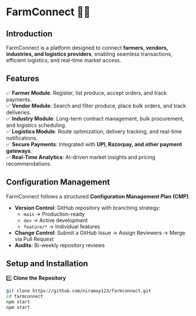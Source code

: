 # FarmConnect 🚜🌱  

## Introduction  
FarmConnect is a platform designed to connect **farmers, vendors, industries, and logistics providers**, enabling seamless transactions, efficient logistics, and real-time market access.

## Features  
✅ **Farmer Module**: Register, list produce, accept orders, and track payments.  
✅ **Vendor Module**: Search and filter produce, place bulk orders, and track deliveries.  
✅ **Industry Module**: Long-term contract management, bulk procurement, and logistics scheduling.  
✅ **Logistics Module**: Route optimization, delivery tracking, and real-time notifications.  
✅ **Secure Payments**: Integrated with **UPI, Razorpay, and other payment gateways**.  
✅ **Real-Time Analytics**: AI-driven market insights and pricing recommendations.  


## Configuration Management  
FarmConnect follows a structured **Configuration Management Plan (CMP)**:  
- **Version Control**: GitHub repository with branching strategy:  
  - `main` → Production-ready  
  - `dev` → Active development  
  - `feature/*` → Individual features  
- **Change Control**: Submit a GitHub Issue → Assign Reviewers → Merge via Pull Request  
- **Audits**: Bi-weekly repository reviews  

## Setup and Installation  
1️⃣ **Clone the Repository**  
```bash
git clone https://github.com/niramay123/farmconnect.git
cd farmconnect
npm start
npm start


